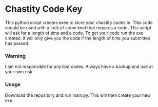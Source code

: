 # Chastity Code Key
This python script creates exes to store your chastity codes in. This code should be used with a lock of some kind that requires a code.
This script will ask for a length of time and a code. To get your code run the exe created. It will only give you the code if the length of time you submitted
has passed.

### Warning
I am not responsible for any lost codes. Always have a backup and use at your own risk.


### Usage
Download the repository and run main.py. This will then create your new exe. 
